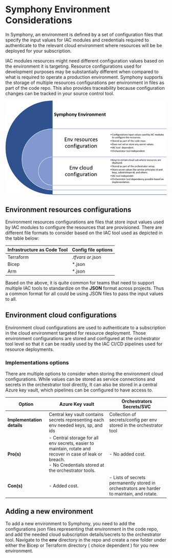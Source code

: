 # Symphony Environment Considerations

In Symphony, an environment is defined by a set of configuration files that specify the input values for IAC modules and credentials required to authenticate to the relevant cloud environment where resources will be be deployed for your subscription.

IAC modules resources might need different configuration values based on the environment it is targeting. Resource configurations used for development purposes may be substantially different when compared to what is required to operate a production environment. Symphony supports the storage of multiple resources configurations per environment in files as part of the code repo. This also provides traceability because configuration changes can be tracked in your source control tool.

![Workflow steps](./images/environment.PNG)

## Environment resources configurations

Environment resources configurations are files that store input values used by IAC modules to configure the resources that are provisioned. There are different file formats to consider based on the IAC tool used as depicted in the table below:

|**Infrastructure as Code Tool** |**Config file options**|
|----------------------------|-------------------|
|Terraform|*.tfvars or*.json|
|Bicep|*.json|
|Arm|*.json|

Based on the above, it is quite common for teams that need to support multiple IAC tools to standardize on the **JSON** format across projects. Thus a common format for all could be using JSON files to pass the input values to all.

## Environment cloud configurations

Environment cloud configurations are used to authenticate to a subscription in the cloud environment targeted for resource deployment. Those environment configurations are stored and configured at the orchestrator tool level so that it can be readily used by the IAC CI/CD pipelines used for resource deployments.

### Implementations options

There are multiple options to consider when storing the environment cloud configurations. While values can be stored as service connections and secrets in the orchestrator tool directly, It can also be stored in a central Azure key vault, which pipelines can be configured to have access to.

| **Option**                 | **Azure Key vault**                                                                                                                                            | **Orchestrators Secrets/SVC**                                                              |
|----------------------------|----------------------------------------------------------------------------------------------------------------------------------------------------------------|--------------------------------------------------------------------------------------------|
| **Implementation details** | Central key vault contains secrets representing each env needed keys, sp, and ids                                                                              | Collection of secrets/config per env stored in the orchestrator tool                       |
| **Pro(s)**                 | - Central storage for all env secrets, easier to maintain, rotate and recover in case of leak or breach.<br />- No Credentials stored at the orchestrator tools. | - No added cost.                                                                           |
| **Con(s)**                 | - Added cost.                                                                                                                                                  | - Lists of secrets permanently stored in orchestrators are harder to maintain, and rotate. |

## Adding a new environment

To add a new environment to Symphony, you need to add the configurations json files representing that environment in the code repo, and add the needed cloud subscription details/secrets to the orchestrator tool. Navigate to the **env** directory in the repo and create a new folder under either the Bicep or Terraform directory ( choice dependent ) for you new environment.
